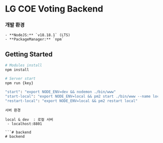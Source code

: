 # LG COE Voting Backend

### 개발 환경

```
- **NodeJS:** `v18.18.1` (LTS)
- **PackageManager:** `npm`

```

## Getting Started

```bash
# Modules install
npm install

# Server start
npm run {key}

"start": "export NODE_ENV=dev && nodemon ./bin/www"
"start-local": "export NODE_ENV=local && pm2 start ./bin/www --name local"
"restart-local": "export NODE_ENV=local && pm2 restart local"

```

```
서버 환경

local & dev  : 로컬 서버
 - localhost:8801

```# backend
# backend
